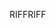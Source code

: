 <span data-ttu-id="4faca-101">RIFF</span><span class="sxs-lookup"><span data-stu-id="4faca-101">RIFF</span></span>